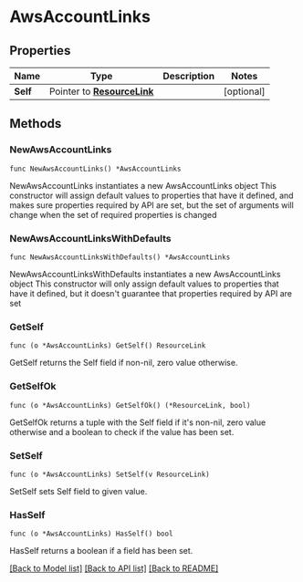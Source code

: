 # AwsAccountLinks

## Properties

Name | Type | Description | Notes
------------ | ------------- | ------------- | -------------
**Self** | Pointer to [**ResourceLink**](ResourceLink.md) |  | [optional] 

## Methods

### NewAwsAccountLinks

`func NewAwsAccountLinks() *AwsAccountLinks`

NewAwsAccountLinks instantiates a new AwsAccountLinks object
This constructor will assign default values to properties that have it defined,
and makes sure properties required by API are set, but the set of arguments
will change when the set of required properties is changed

### NewAwsAccountLinksWithDefaults

`func NewAwsAccountLinksWithDefaults() *AwsAccountLinks`

NewAwsAccountLinksWithDefaults instantiates a new AwsAccountLinks object
This constructor will only assign default values to properties that have it defined,
but it doesn't guarantee that properties required by API are set

### GetSelf

`func (o *AwsAccountLinks) GetSelf() ResourceLink`

GetSelf returns the Self field if non-nil, zero value otherwise.

### GetSelfOk

`func (o *AwsAccountLinks) GetSelfOk() (*ResourceLink, bool)`

GetSelfOk returns a tuple with the Self field if it's non-nil, zero value otherwise
and a boolean to check if the value has been set.

### SetSelf

`func (o *AwsAccountLinks) SetSelf(v ResourceLink)`

SetSelf sets Self field to given value.

### HasSelf

`func (o *AwsAccountLinks) HasSelf() bool`

HasSelf returns a boolean if a field has been set.


[[Back to Model list]](../README.md#documentation-for-models) [[Back to API list]](../README.md#documentation-for-api-endpoints) [[Back to README]](../README.md)


